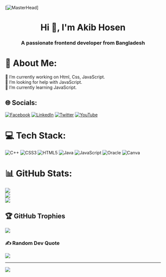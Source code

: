 
[![MasterHead](https://cdn.dribbble.com/users/1162077/screenshots/3848914/programmer.gif)]
<h1 align="center">Hi 👋, I'm Akib Hosen</h1>
<h3 align="center">A passionate frontend developer from Bangladesh</h3>



# 💫 About Me:
🔭 I’m currently working on Html, Css, JavaScript.<br>🤝 I’m looking for help with JavaScript.<br>🌱 I’m currently learning JavaScript.


## 🌐 Socials:
[![Facebook](https://img.shields.io/badge/Facebook-%231877F2.svg?logo=Facebook&logoColor=white)](https://www.facebook.com/akibhosenO) [![LinkedIn](https://img.shields.io/badge/LinkedIn-%230077B5.svg?logo=linkedin&logoColor=white)](https://linkedin.com/in/https://www.linkedin.com/in/akibhosenah/) [![Twitter](https://img.shields.io/badge/Twitter-%231DA1F2.svg?logo=Twitter&logoColor=white)](https://twitter.com/https://twitter.com/akibhosen_ah) [![YouTube](https://img.shields.io/badge/YouTube-%23FF0000.svg?logo=YouTube&logoColor=white)](https://youtube.com/@https://www.youtube.com/@ah.akibhosen) 

# 💻 Tech Stack:
![C++](https://img.shields.io/badge/c++-%2300599C.svg?style=plastic&logo=c%2B%2B&logoColor=white) ![CSS3](https://img.shields.io/badge/css3-%231572B6.svg?style=plastic&logo=css3&logoColor=white) ![HTML5](https://img.shields.io/badge/html5-%23E34F26.svg?style=plastic&logo=html5&logoColor=white) ![Java](https://img.shields.io/badge/java-%23ED8B00.svg?style=plastic&logo=java&logoColor=white) ![JavaScript](https://img.shields.io/badge/javascript-%23323330.svg?style=plastic&logo=javascript&logoColor=%23F7DF1E) ![Oracle](https://img.shields.io/badge/Oracle-F80000?style=plastic&logo=oracle&logoColor=white) ![Canva](https://img.shields.io/badge/Canva-%2300C4CC.svg?style=plastic&logo=Canva&logoColor=white)
# 📊 GitHub Stats:
![](https://github-readme-stats.vercel.app/api?username=Akib-Hosen&theme=default&hide_border=false&include_all_commits=true&count_private=true)<br/>
![](https://github-readme-streak-stats.herokuapp.com/?user=Akib-Hosen&theme=default&hide_border=false)<br/>
![](https://github-readme-stats.vercel.app/api/top-langs/?username=Akib-Hosen&theme=default&hide_border=false&include_all_commits=true&count_private=true&layout=compact)

## 🏆 GitHub Trophies
![](https://github-profile-trophy.vercel.app/?username=Akib-Hosen&theme=onestar&no-frame=false&no-bg=true&margin-w=4)

### ✍️ Random Dev Quote
![](https://quotes-github-readme.vercel.app/api?type=horizontal&theme=radical)

---
[![](https://visitcount.itsvg.in/api?id=Akib-Hosen&icon=0&color=0)](https://visitcount.itsvg.in)

<!-- Proudly created with GPRM ( https://gprm.itsvg.in ) -->
